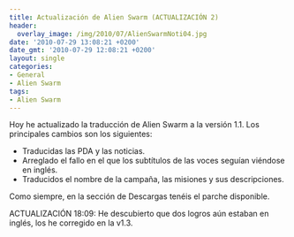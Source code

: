 ```yaml
---
title: Actualización de Alien Swarm (ACTUALIZACIÓN 2)
header:
  overlay_image: /img/2010/07/AlienSwarmNoti04.jpg
date: '2010-07-29 13:08:21 +0200'
date_gmt: '2010-07-29 12:08:21 +0200'
layout: single
categories:
- General
- Alien Swarm
tags:
- Alien Swarm
---
```

Hoy he actualizado la traducción de Alien Swarm a la versión 1.1. 
Los principales cambios son los siguientes:

- Traducidas las PDA y las noticias.  
- Arreglado el fallo en el que los subtítulos de las voces seguían viéndose en inglés.  
- Traducidos el nombre de la campaña, las misiones y sus descripciones.

Como siempre, en la sección de Descargas tenéis el parche disponible.

ACTUALIZACIÓN 18:09: He descubierto que dos logros aún estaban en inglés, 
los he corregido en la v1.3.
